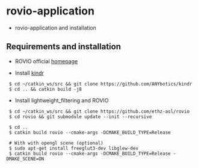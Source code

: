 # rovio-application
+ rovio-application and installation


## Requirements and installation

+ ROVIO official [homepage](https://github.com/ethz-asl/rovio)

+ Install [kindr](https://github.com/ANYbotics/kindr)

 ~~~shell
  $ cd ~/catkin_ws/src && git clone https://github.com/ANYbotics/kindr
  $ cd .. && catkin build -j8
 ~~~

+ Install lightweight_filtering and ROVIO

 ~~~shell
  $ cd ~/catkin_ws/src && git clone https://github.com/ethz-asl/rovio
  $ cd rovio && git submodule update --init --recursive

  $ cd ..
  $ catkin build rovio --cmake-args -DCMAKE_BUILD_TYPE=Release

  # With with opengl scene (optional)
  $ sudo apt-get install freeglut3-dev libglew-dev
  $ catkin build rovio --cmake-args -DCMAKE_BUILD_TYPE=Release -DMAKE_SCENE=ON
 ~~~
